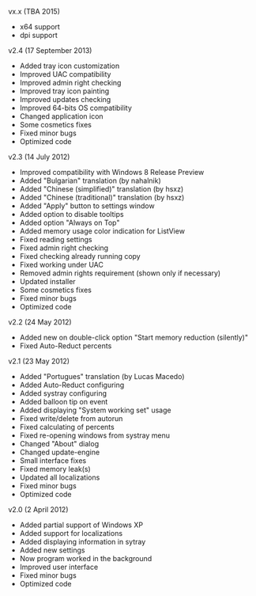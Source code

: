 vx.x (TBA 2015)
- x64 support
- dpi support

v2.4 (17 September 2013)
- Added tray icon customization
- Improved UAC compatibility
- Improved admin right checking
- Improved tray icon painting
- Improved updates checking
- Improved 64-bits OS compatibility
- Changed application icon
- Some cosmetics fixes
- Fixed minor bugs
- Optimized code

v2.3 (14 July 2012)
- Improved compatibility with Windows 8 Release Preview
- Added "Bulgarian" translation (by nahalnik)
- Added "Chinese (simplified)" translation (by hsxz)
- Added "Chinese (traditional)" translation (by hsxz)
- Added "Apply" button to settings window
- Added option to disable tooltips
- Added option "Always on Top"
- Added memory usage color indication for ListView
- Fixed reading settings
- Fixed admin right checking
- Fixed checking already running copy
- Fixed working under UAC
- Removed admin rights requirement (shown only if necessary)
- Updated installer
- Some cosmetics fixes
- Fixed minor bugs
- Optimized code

v2.2 (24 May 2012)
- Added new on double-click option "Start memory reduction (silently)"
- Fixed Auto-Reduct percents

v2.1 (23 May 2012)
- Added "Portugues" translation (by Lucas Macedo)
- Added Auto-Reduct configuring
- Added systray configuring
- Added balloon tip on event
- Added displaying "System working set" usage
- Fixed write/delete from autorun
- Fixed calculating of percents
- Fixed re-opening windows from systray menu
- Changed "About" dialog
- Changed update-engine
- Small interface fixes
- Fixed memory leak(s)
- Updated all localizations
- Fixed minor bugs
- Optimized code

v2.0 (2 April 2012)
- Added partial support of Windows XP
- Added support for localizations
- Added displaying information in sytray
- Added new settings
- Now program worked in the background
- Improved user interface
- Fixed minor bugs
- Optimized code